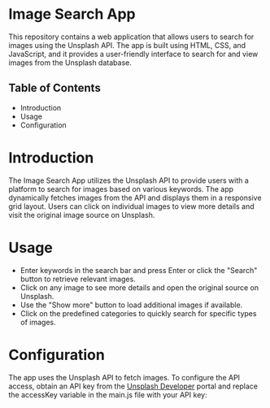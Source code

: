 # Image Search App

This repository contains a web application that allows users to search for images using the Unsplash API. The app is built using HTML, CSS, and JavaScript, and it provides a user-friendly interface to search for and view images from the Unsplash database.

## Table of Contents
* Introduction
* Usage
* Configuration

# Introduction

The Image Search App utilizes the Unsplash API to provide users with a platform to search for images based on various keywords. The app dynamically fetches images from the API and displays them in a responsive grid layout. Users can click on individual images to view more details and visit the original image source on Unsplash.

# Usage
* Enter keywords in the search bar and press Enter or click the "Search" button to retrieve relevant images.
* Click on any image to see more details and open the original source on Unsplash.
* Use the "Show more" button to load additional images if available.
* Click on the predefined categories to quickly search for specific types of images.

# Configuration


The app uses the Unsplash API to fetch images. To configure the API access, obtain an API key from the [Unsplash Developer](https://unsplash.com/developers) portal and replace the accessKey variable in the main.js file with your API key:
